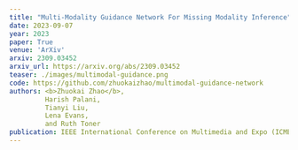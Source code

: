 ```yaml
---
title: "Multi-Modality Guidance Network For Missing Modality Inference"
date: 2023-09-07
year: 2023
paper: True
venue: 'ArXiv'
arxiv: 2309.03452
arxiv_url: https://arxiv.org/abs/2309.03452
teaser: ./images/multimodal-guidance.png
code: https://github.com/zhuokaizhao/multimodal-guidance-network
authors: <b>Zhuokai Zhao</b>,
         Harish Palani,
         Tianyi Liu,
         Lena Evans,
         and Ruth Toner
publication: IEEE International Conference on Multimedia and Expo (ICME) Industry Track
---
```

